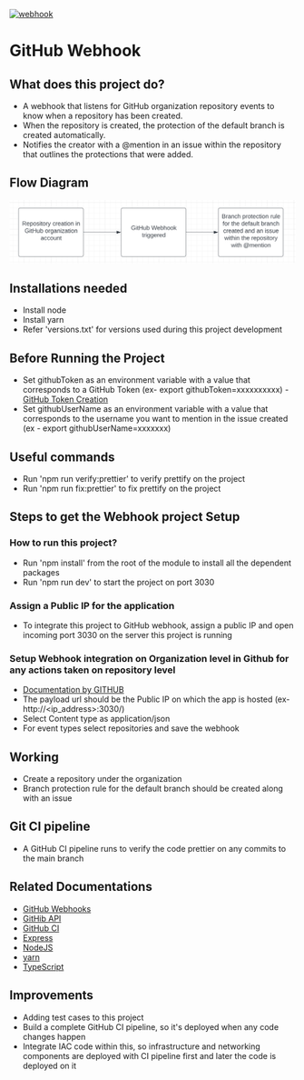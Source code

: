 [![webhook](https://github.com/WebhookSupport/webhook/actions/workflows/workflow.yml/badge.svg)](https://github.com/WebhookSupport/webhook/actions/workflows/workflow.yml)

# GitHub Webhook

## What does this project do?

- A webhook that listens for GitHub organization repository events to know when a repository has been created.
- When the repository is created, the protection of the default branch is created automatically.
- Notifies the creator with a @mention in an issue within the repository that outlines the protections that were added.

## Flow Diagram

![Flow Diagram](assets/flowDiagram.png)

## Installations needed

- Install node
- Install yarn
- Refer 'versions.txt' for versions used during this project development

## Before Running the Project

- Set githubToken as an environment variable with a value that corresponds to a GitHub Token (ex- export githubToken=xxxxxxxxxx) - [GitHub Token Creation](https://docs.github.com/en/authentication/keeping-your-account-and-data-secure/creating-a-personal-access-token)
- Set githubUserName as an environment variable with a value that corresponds to the username you want to mention in the issue created (ex - export githubUserName=xxxxxxx)

## Useful commands

- Run 'npm run verify:prettier' to verify prettify on the project
- Run 'npm run fix:prettier' to fix prettify on the project

## Steps to get the Webhook project Setup

### How to run this project?

- Run 'npm install' from the root of the module to install all the dependent packages
- Run 'npm run dev' to start the project on port 3030

### Assign a Public IP for the application

- To integrate this project to GitHub webhook, assign a public IP and open incoming port 3030 on the server this project is running

### Setup Webhook integration on Organization level in Github for any actions taken on repository level

- [Documentation by GITHUB](https://docs.github.com/en/developers/webhooks-and-events/webhooks/creating-webhooks)
- The payload url should be the Public IP on which the app is hosted (ex- http://<ip_address>:3030/)
- Select Content type as application/json
- For event types select repositories and save the webhook

## Working

- Create a repository under the organization
- Branch protection rule for the default branch should be created along with an issue

## Git CI pipeline

- A GitHub CI pipeline runs to verify the code prettier on any commits to the main branch

## Related Documentations

- [GitHub Webhooks](https://docs.github.com/en/developers/webhooks-and-events/webhooks/about-webhooks)
- [GitHib API](https://docs.github.com/en/rest)
- [GitHub CI](https://docs.github.com/en/actions)
- [Express](https://expressjs.com/)
- [NodeJS](https://nodejs.org/en/)
- [yarn](https://yarnpkg.com/)
- [TypeScript](https://www.typescriptlang.org/)

## Improvements 

- Adding test cases to this project
- Build a complete GitHub CI pipeline, so it's deployed when any code changes happen
- Integrate IAC code within this, so infrastructure and networking components are deployed with CI pipeline first and later the code is deployed on it
